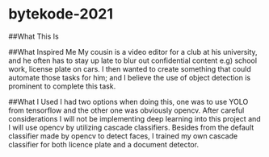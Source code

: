 # bytekode-2021

##What This Is


##What Inspired Me
My cousin is a video editor for a club at his university, and he often has to stay up late to blur out confidential content e.g) school work, license plate on cars. I then wanted to create something that could automate those tasks for him; and I believe the use of object detection is prominent to complete this task. 

##What I Used
I had two options when doing this, one was to use YOLO from tensorflow and the other one was obviously opencv. After careful considerations I will not be implementing deep learning into this project and I will use opencv by utilizing cascade classifiers. Besides from the default classifier made by opencv to detect faces, I trained my own cascade classifier for both licence plate and a document detector. 
